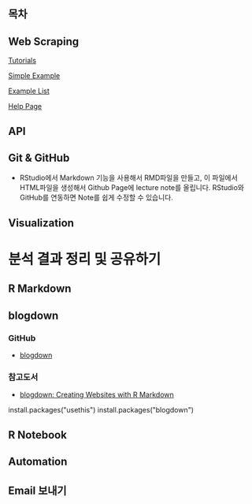 ## 목차

## Web Scraping

<a href="docs/index.html">Tutorials</a>

<a href="docs/index2.html">Simple Example</a>

<a href="docs/index3.html">Example List</a>

<a href="help.html">Help Page</a>

## API

## Git & GitHub
- RStudio에서 Markdown 기능을 사용해서 RMD파일을 만들고, 이 파일에서 HTML파일을 생성해서 Github Page에 lecture note를 올립니다. RStudio와 GitHub를 연동하면 Note를 쉽게 수정할 수 있습니다.

## Visualization 



# 분석 결과 정리 및 공유하기

## R Markdown

## blogdown
### GitHub
- <a href="https://github.com/rstudio/blogdown">blogdown</a>

### 참고도서
- <a href="https://bookdown.org/yihui/blogdown/">blogdown: Creating Websites with R Markdown</a>

install.packages("usethis")
install.packages("blogdown")


## R Notebook

## Automation

## Email 보내기
